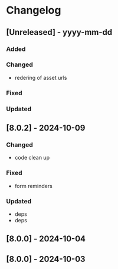 # Changelog
## [Unreleased] - yyyy-mm-dd

### Added

### Changed
- redering of asset urls

### Fixed

### Updated

## [8.0.2] - 2024-10-09


### Changed
- code clean up

### Fixed
- form reminders

### Updated
- deps
- deps

## [8.0.0] - 2024-10-04


## [8.0.0] - 2024-10-03
